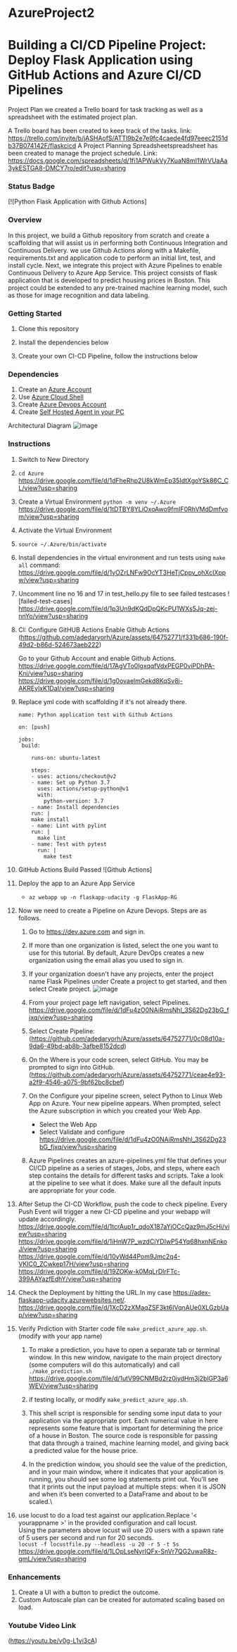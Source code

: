 # AzureProject2
# Building a CI/CD Pipeline Project: Deploy Flask Application using GitHub Actions and Azure CI/CD Pipelines

Project Plan
we created a Trello board for task tracking as well as a spreadsheet with the estimated project plan.

A Trello board has been created to keep track of the tasks.
link: https://trello.com/invite/b/jASHAofS/ATTI9b2e7e9fc4caede4fd97eeec2151db37B074142F/flaskcicd
A Project Planning Spreadsheetspreadsheet has been created to manage the project schedule.
Link: https://docs.google.com/spreadsheets/d/1fi1APWukVy7KuaN8mI1WrVUaAa3ykESTGA8-DMCY7ro/edit?usp=sharing

### Status Badge

[![Python Flask Application with Github Actions]


### Overview
In this project, we build a Github repository from scratch and create a scaffolding that will assist us in performing both Continuous Integration and Continuous Delivery. we use Github Actions along with a Makefile, requirements.txt and application code to perform an initial lint, test, and install cycle. Next, we integrate this project with Azure Pipelines to enable Continuous Delivery to Azure App Service.
This project consists of flask application that is developed to predict housing prices in Boston. This project could be extended to any pre-trained machine learning model, such as those for image recognition and data labeling.

   
### Getting Started
1. Clone this repository 

2. Install the dependencies below

3. Create your own CI-CD Pipeline, follow the instructions below



### Dependencies
1. Create an [Azure Account](https://portal.azure.com) 
2. Use [Azure Cloud Shell](https://docs.microsoft.com/en-us/azure/cloud-shell/overview)
3. Create [Azure Devops Account](https://azure.microsoft.com/en-us/services/devops/?nav=min)
4. Create [Self Hosted Agent in your PC](https://docs.microsoft.com/en-us/azure/devops/pipelines/agents/agents?view=azure-devops&tabs=browser)

Architectural Diagram
![image](https://github.com/adedaryorh/Azure/assets/64752771/2e23eece-b807-44d6-aee7-6d81f2c9dc63)




### Instructions
1. Switch to New Directory
2. `cd Azure`
https://drive.google.com/file/d/1dFheRhp2U8kWmEp35IdtXgoYSk86C_CL/view?usp=sharing
4. Create a Virtual Environment
`python -m venv ~/.Azure` 
https://drive.google.com/file/d/1tDTBY8YLiOxoAwo9fmIF0RhVMdDmfvom/view?usp=sharing
6. Activate the Virtual Environment
7. `source ~/.Azure/bin/activate`
8. Install dependencies in the virtual environment and run tests using `make all` command:
https://drive.google.com/file/d/1yOZrLNFw9OcYT3HeTjCppv_ohXcIXppw/view?usp=sharing
10. Uncomment line no 16 and 17 in test_hello.py file to see failed testcases
 ![failed-test-cases]
 https://drive.google.com/file/d/1p3Un9dKQdDpQKcPU1WXs5Jq-zej-nnYo/view?usp=sharing
10. CI: Configure GitHUB Actions
    Enable Github Actions
    (https://github.com/adedaryorh/Azure/assets/64752771/f331b686-190f-49d2-b86d-524673aeb222)

    Go to your Github Account and enable Github Actions.
    https://drive.google.com/file/d/17AgVTo0lgxqqfVdxPEGP0viPDhPA-Kni/view?usp=sharing
    https://drive.google.com/file/d/1g0ovaelmGekd8KqSv8j-AKREylxK1DaI/view?usp=sharing
    
11. Replace yml code with scaffolding if it's not already there. 
    ```
    name: Python application test with Github Actions

    on: [push]

    jobs:
     build:

        runs-on: ubuntu-latest

        steps:
        - uses: actions/checkout@v2
        - name: Set up Python 3.7
          uses: actions/setup-python@v1
          with:
            python-version: 3.7
        - name: Install dependencies
        run: |
        make install
        - name: Lint with pylint
        run: |
          make lint
        - name: Test with pytest
          run: |
            make test
    ```
12. GitHub Actions Build Passed ![Github Actions]

14. Deploy the app to an Azure App Service
    - `az webapp up -n flaskapp-udacity -g FlaskApp-RG`
    


14. Now we need to create a Pipeline on Azure Devops. Steps are as follows. 
    1.  Go to https://dev.azure.com and sign in.
    2.  If more than one organization is listed, select the one you want to use for this tutorial. By default, Azure DevOps creates a new organization using the email alias you used to sign in.
    3.  If your organization doesn't have any projects, enter the project name Flask Pipelines under Create a project to get started, and then select Create project.
    ![image](https://github.com/adedaryorh/Azure/assets/64752771/01984232-74df-41aa-9d1b-5bb8e60cf98d)

    5. From your project page left navigation, select Pipelines.\
   https://drive.google.com/file/d/1dFu4zO0NAiRmsNhl_3S62Dg23bG_fjxq/view?usp=sharing
    7. Select Create Pipeline:\
    (https://github.com/adedaryorh/Azure/assets/64752771/0c08d10a-9da6-49bd-ab8b-3afbe8152dcd)

    8. On the Where is your code screen, select GitHub. You may be prompted to sign into GitHub.\
    (https://github.com/adedaryorh/Azure/assets/64752771/ceae4e93-a2f9-4546-a075-9bf62bc8cbef)

    9. On the Configure your pipeline screen, select Python to Linux Web App on Azure.
    Your new pipeline appears. When prompted, select the Azure subscription in which you created your Web App.

       - Select the Web App
       - Select Validate and configure
       https://drive.google.com/file/d/1dFu4zO0NAiRmsNhl_3S62Dg23bG_fjxq/view?usp=sharing
    8.  Azure Pipelines creates an azure-pipelines.yml file that defines your CI/CD pipeline as a series of stages, Jobs, and steps, where each step contains the details for different tasks and scripts. Take a look at the pipeline to see what it does. Make sure all the default inputs are appropriate for your code.

9. After Setup the CI-CD Workflow, push the code to check pipeline. Every Push Event will trigger a new CI-CD pipeline and your webapp will update accordingly. 
https://drive.google.com/file/d/1tcrAup1r_qdoX187aYjOCcQaz9mJ5cHi/view?usp=sharing
https://drive.google.com/file/d/1iHnW7P_wzdCjYDIwP54Yq68hxnNEnkoJ/view?usp=sharing
https://drive.google.com/file/d/10yWd44Pom9Jmc2q4-VKIC0_ZCwkep17H/view?usp=sharing
https://drive.google.com/file/d/19ZOKw-k0MqLrDlrFTc-399AAYazfEdhY/view?usp=sharing


10. Check the Deployment by hitting the URL.In my case https://adex-flaskapp-udacity.azurewebsites.net/. \
https://drive.google.com/file/d/1XcD2zXMaqZSF3kt6IVqnAUe0XLGzbUap/view?usp=sharing

11. Verify Prdiction with Starter code file `make_predict_azure_app.sh`. (modify with your app name)
    1.  To make a prediction, you have to open a separate tab or terminal window. In this new window, navigate to the main project directory (some computers will do this automatically) and call `./make_prediction.sh`
    https://drive.google.com/file/d/1utV99CNMBd2rz0jydHm3j2blGP3a6WEV/view?usp=sharing
    
    3.   if testing locally, or modify `make_predict_azure_app.sh`.
    4.  This shell script is responsible for sending some input data to your application via the appropriate port. Each numerical value in here represents some feature that is important for determining the price of a house in Boston. The source code is responsible for passing that data through a trained, machine learning model, and giving back a predicted value for the house price.
    5.  In the prediction window, you should see the value of the prediction, and in your main window, where it indicates that your application is running, you should see some log statements print out. You’ll see that it prints out the input payload at multiple steps: when it is JSON and when it’s been converted to a DataFrame and about to be scaled.\
12. use locust to do a load test against our application.Replace '< yourappname >' in the provided configuration and call locust.\
    Using the parameters above locust will use 20 users with a spawn rate of 5 users per second and run for 20 seconds.\
    `locust -f locustfile.py --headless -u 20 -r 5 -t 5s`
    https://drive.google.com/file/d/1LOpLseNyrIQFx-SnVr7QG2uwaR8z-gmL/view?usp=sharing

### Enhancements
1. Create a UI with a button to predict the outcome. 
2. Custom Autoscale plan can be created for automated scaling based on load. 

### Youtube Video Link
(https://youtu.be/v0g-L1vi3cA)
   
